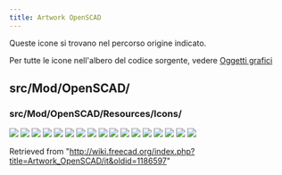 ```yaml
---
title: Artwork OpenSCAD
---
```

Queste icone si trovano nel percorso origine indicato.

Per tutte le icone nell'albero del codice sorgente, vedere [Oggetti grafici](/Artwork/it "Artwork/it")

## src/Mod/OpenSCAD/

### src/Mod/OpenSCAD/Resources/Icons/

![](/images/OpenSCAD_AddOpenSCADElement.svg)
![](/images/OpenSCAD_ColorCodeShape.svg)
![](/images/OpenSCAD_Edgestofaces.svg)
![](/images/OpenSCAD_ExpandPlacements.svg)
![](/images/OpenSCAD_Explode_Group.svg)
![](/images/OpenSCAD_Hull.svg)
![](/images/OpenSCAD_IncreaseToleranceFeature.svg)
![](/images/OpenSCAD_MeshBooleans.svg)
![](/images/OpenSCAD_Minkowski.svg)
![](/images/OpenSCAD_MirrorMeshFeature.svg)
![](/images/OpenSCAD_RefineShapeFeature.svg)
![](/images/OpenSCAD_RemoveSubtree.svg)
![](/images/OpenSCAD_ReplaceObject.svg)
![](/images/OpenSCAD_ResizeMeshFeature.svg)
![](/images/OpenSCAD_ScaleMeshFeature.svg)
![](/images/Workbench_OpenSCAD.svg)
![](/images/Preferences-openscad.svg)

Retrieved from "<http://wiki.freecad.org/index.php?title=Artwork_OpenSCAD/it&oldid=1186597>"